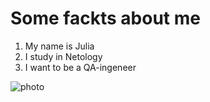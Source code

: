 # Some fackts about me

1. My name is Julia
2. I study in Netology
3. I want to be a QA-ingeneer

![photo](https://pbs.twimg.com/profile_images/566895873716543488/a7MbgSP0_400x400.jpeg)